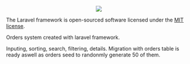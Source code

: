 <p align="center"><img src="https://laravel.com/assets/img/components/logo-laravel.svg"></p>


The Laravel framework is open-sourced software licensed under the [MIT license](https://opensource.org/licenses/MIT).


Orders system created with laravel framework.

Inputing, sorting, search, filtering, details.
Migration with orders table is ready aswell as orders seed to randonmly generate 50 of them.
